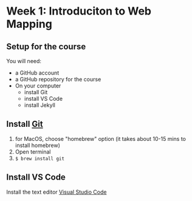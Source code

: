 # Week 1: Introduciton to Web Mapping

## Setup for the course

You will need:

- a GitHub account
- a GitHub repository for the course
- On your computer
  - install Git
  - install VS Code
  - install Jekyll


## Install [Git](https://git-scm.com/)
   1. for MacOS, choose "homebrew" option (it takes about 10-15 mins to install homebrew)
   2. Open terminal
   3. `$ brew install git`

## Install VS Code

Install the text editor [Visual Studio Code](https://code.visualstudio.com/download)


 
